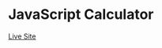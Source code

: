 <h1>JavaScript Calculator</h1>

<a target=_blank href="https://www.ashryan.github.com/calculator">Live Site</a> 

